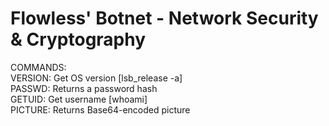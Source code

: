 # Flowless' Botnet - Network Security & Cryptography

COMMANDS: <br />
  VERSION: Get OS version [lsb_release -a] <br />
  PASSWD: Returns a password hash <br />
  GETUID: Get username [whoami] <br />
  PICTURE: Returns Base64-encoded picture <br />
